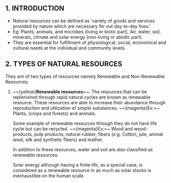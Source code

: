 ## 1. INTRODUCTION
- Natural resources can be defined as 'variety of goods and services provided by nature which are necessary for out day-to-day lives.'
- Eg: Plants, animals, and microbes (living or biotic part), Air, water, soil, minerals, climate and solar energy (non-living or abiotic part).
- They are essential for fulfillment of physiological, social, economical and cultural needs at the individual and community levels.
## 2. TYPES OF NATURAL RESOURCES
They are of two types of resources namely Renewable and Non-Renewable Resources.
1. ~={yellow}**Renewable resources**=~: The resources that can be replenished through rapid natural cycles are known as renewable resource. These resources are able to increase their abundance through reproduction and utilization of simple substances.
   ~={magenta}Ex:=~ Plants, (crops and forests) and animals.
   
   Some example of renewable resources through they do not have life cycle but can be recycled.
   ~={magenta}Ex:=~ Wood and wood-products, pulp products, natural rubber, fibers (e.g. Cotton, jute, animal wool, silk and synthetic fibers) and leather.
   
   In addition to these resources, water and soil are also classified as renewable resources.
   
   Solar energy although having a finite life, as a special case, is considered as a renewable resource in as much as solar stocks is inexhaustible on the human scale.
   